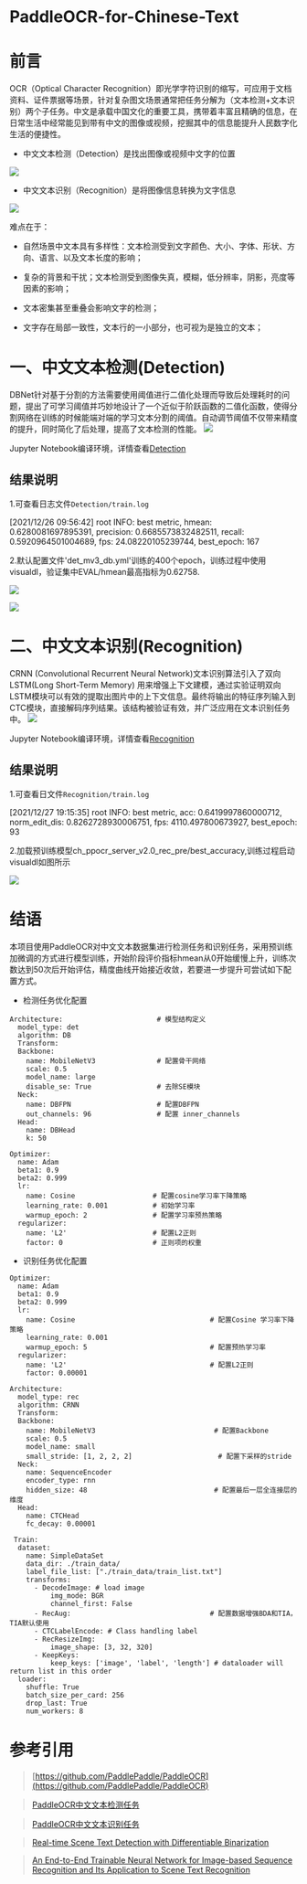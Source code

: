 # PaddleOCR-for-Chinese-Text

# 前言
OCR（Optical Character Recognition）即光学字符识别的缩写，可应用于文档资料、证件票据等场景，针对复杂图文场景通常把任务分解为（文本检测+文本识别）两个子任务。中文是承载中国文化的重要工具，携带着丰富且精确的信息，在日常生活中经常能见到带有中文的图像或视频，挖掘其中的信息能提升人民数字化生活的便捷性。

- 中文文本检测（Detection）是找出图像或视频中文字的位置

![](https://ai-studio-static-online.cdn.bcebos.com/400b9100573b4286b40b0a668358bcab9627f169ab934133a1280361505ddd33)

- 中文文本识别（Recognition）是将图像信息转换为文字信息

![](https://ai-studio-static-online.cdn.bcebos.com/a7c3404f778b489db9c1f686c7d2ff4d63b67c429b454f98b91ade7b89f8e903)

难点在于：

* 自然场景中文本具有多样性：文本检测受到文字颜色、大小、字体、形状、方向、语言、以及文本长度的影响；

* 复杂的背景和干扰；文本检测受到图像失真，模糊，低分辨率，阴影，亮度等因素的影响；

* 文本密集甚至重叠会影响文字的检测；

* 文字存在局部一致性，文本行的一小部分，也可视为是独立的文本；

# 一、中文文本检测(Detection)
DBNet针对基于分割的方法需要使用阈值进行二值化处理而导致后处理耗时的问题，提出了可学习阈值并巧妙地设计了一个近似于阶跃函数的二值化函数，使得分割网络在训练的时候能端对端的学习文本分割的阈值。自动调节阈值不仅带来精度的提升，同时简化了后处理，提高了文本检测的性能。
![](https://ai-studio-static-online.cdn.bcebos.com/0d6423e3c79448f8b09090cf2dcf9d0c7baa0f6856c645808502678ae88d2917)

Jupyter Notebook编译环境，详情查看[Detection](./Detection/readme.md)

## 结果说明
1.可查看日志文件`Detection/train.log`

[2021/12/26 09:56:42] root INFO: best metric, hmean: 0.6280081697895391, precision: 0.6685573832482511, recall: 0.5920964501004689, fps: 24.08220105239744, best_epoch: 167

2.默认配置文件'det_mv3_db.yml'训练的400个epoch，训练过程中使用visualdl，验证集中EVAL/hmean最高指标为0.62758.

![](https://ai-studio-static-online.cdn.bcebos.com/b338d9435f4d4fac8a99acdfde58125a14dd5b5dafdf43c8ac43feaa8439ab4f)

![](https://ai-studio-static-online.cdn.bcebos.com/26b1a41809934492921a88c38af0d0ea44ac45a5ba3344a2b152bc205fbfedff)

# 二、中文文本识别(Recognition)
CRNN (Convolutional Recurrent Neural Network)文本识别算法引入了双向 LSTM(Long Short-Term Memory) 用来增强上下文建模，通过实验证明双向LSTM模块可以有效的提取出图片中的上下文信息。最终将输出的特征序列输入到CTC模块，直接解码序列结果。该结构被验证有效，并广泛应用在文本识别任务中。
![](https://ai-studio-static-online.cdn.bcebos.com/d3c96dd9e9794fddb12fa16f926abdd3485194f0a2b749e792e436037490899b)

Jupyter Notebook编译环境，详情查看[Recognition](./Recognition/readme.md)

## 结果说明
1.可查看日文件`Recognition/train.log`

[2021/12/27 19:15:35] root INFO: best metric, acc: 0.6419997860000712, norm_edit_dis: 0.8262728930006751, fps: 4110.497800673927, best_epoch: 93

2.加载预训练模型ch_ppocr_server_v2.0_rec_pre/best_accuracy,训练过程启动visualdl如图所示

![](https://ai-studio-static-online.cdn.bcebos.com/b331724c2700443fb0d3969c49adf7f02ef247e877a2463d863bd5758ab1bcb0)

# 结语
本项目使用PaddleOCR对中文文本数据集进行检测任务和识别任务，采用预训练加微调的方式进行模型训练，开始阶段评价指标hmean从0开始缓慢上升，训练次数达到50次后开始评估，精度曲线开始接近收敛，若要进一步提升可尝试如下配置方式。
- 检测任务优化配置
```
Architecture:                       # 模型结构定义
  model_type: det
  algorithm: DB
  Transform:
  Backbone:
    name: MobileNetV3               # 配置骨干网络
    scale: 0.5
    model_name: large
    disable_se: True                # 去除SE模块
  Neck:
    name: DBFPN                     # 配置DBFPN
    out_channels: 96                # 配置 inner_channels
  Head:
    name: DBHead
    k: 50

Optimizer:
  name: Adam
  beta1: 0.9
  beta2: 0.999
  lr:
    name: Cosine                   # 配置cosine学习率下降策略
    learning_rate: 0.001           # 初始学习率
    warmup_epoch: 2                # 配置学习率预热策略
  regularizer:
    name: 'L2'                     # 配置L2正则
    factor: 0                      # 正则项的权重
```

- 识别任务优化配置
```
Optimizer:
  name: Adam
  beta1: 0.9
  beta2: 0.999
  lr:
    name: Cosine                                 # 配置Cosine 学习率下降策略
    learning_rate: 0.001 
    warmup_epoch: 5                              # 配置预热学习率
  regularizer:    
    name: 'L2'                                   # 配置L2正则
    factor: 0.00001

Architecture:
  model_type: rec
  algorithm: CRNN
  Transform:
  Backbone:
    name: MobileNetV3                             # 配置Backbone
    scale: 0.5
    model_name: small
    small_stride: [1, 2, 2, 2]                     # 配置下采样的stride
  Neck:
    name: SequenceEncoder
    encoder_type: rnn
    hidden_size: 48                               # 配置最后一层全连接层的维度
  Head:
    name: CTCHead
    fc_decay: 0.00001
 
 Train:
  dataset:
    name: SimpleDataSet
    data_dir: ./train_data/
    label_file_list: ["./train_data/train_list.txt"]
    transforms:
      - DecodeImage: # load image
          img_mode: BGR
          channel_first: False
      - RecAug:                                  # 配置数据增强BDA和TIA，TIA默认使用
      - CTCLabelEncode: # Class handling label
      - RecResizeImg:
          image_shape: [3, 32, 320]
      - KeepKeys:
          keep_keys: ['image', 'label', 'length'] # dataloader will return list in this order
  loader:
    shuffle: True
    batch_size_per_card: 256
    drop_last: True
    num_workers: 8
```

# 参考引用
> [https://github.com/PaddlePaddle/PaddleOCR](https://github.com/PaddlePaddle/PaddleOCR)

> [PaddleOCR中文文本检测任务](https://aistudio.baidu.com/aistudio/projectdetail/3360668)

> [PaddleOCR中文文本识别任务](https://aistudio.baidu.com/aistudio/projectdetail/3368410)

> [Real-time Scene Text Detection with Differentiable Binarization](https://arxiv.org/abs/1911.08947)

> [An End-to-End Trainable Neural Network for Image-based Sequence Recognition and Its Application to Scene Text Recognition](https://arxiv.org/abs/1507.05717)
